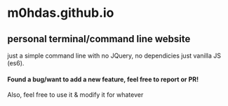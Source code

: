 # m0hdas.github.io
personal terminal/command line website
---
just a simple command line with no JQuery, no dependicies just vanilla JS (es6).

#### Found a bug/want to add a new feature, feel free to report or PR!
Also, feel free to use it & modify it for whatever
